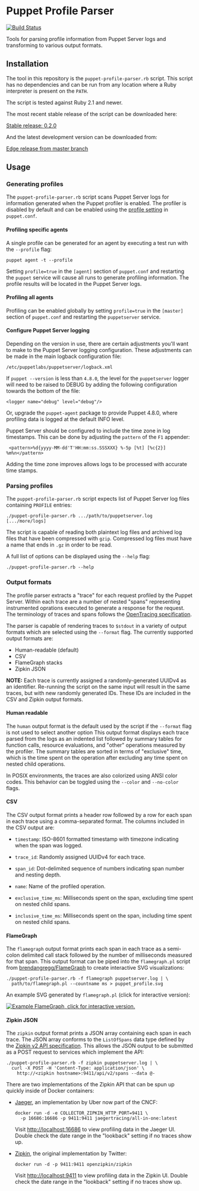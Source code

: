 Puppet Profile Parser
=====================

[![Build Status](https://travis-ci.org/Sharpie/puppet-profile-parser.svg?branch=master)](https://travis-ci.org/Sharpie/puppet-profile-parser)

Tools for parsing profile information from Puppet Server logs and transforming
to various output formats.


Installation
------------

The tool in this repository is the `puppet-profile-parser.rb` script. This
script has no dependencies and can be run from any location where a Ruby
interpreter is present on the `PATH`.

The script is tested against Ruby 2.1 and newer.

The most recent stable release of the script can be downloaded here:

  [Stable release: 0.2.0][stable-release]


And the latest development version can be downloaded from:

  [Edge release from master branch][edge-release]

  [stable-release]: https://github.com/Sharpie/puppet-profile-parser/releases/download/0.2.0/puppet-profile-parser.rb
  [edge-release]: https://raw.githubusercontent.com/Sharpie/puppet-profile-parser/master/puppet-profile-parser.rb


Usage
-----

### Generating profiles

The `puppet-profile-parser.rb` script scans Puppet Server logs for information
generated when the Puppet profiler is enabled. The profiler is disabled by
default and can be enabled using the [profile setting][profile-setting]
in `puppet.conf`.

  [profile-setting]: https://puppet.com/docs/puppet/5.4/configuration.html#profile

#### Profiling specific agents

A single profile can be generated for an agent by executing a test run
with the `--profile` flag:

    puppet agent -t --profile

Setting `profile=true` in the `[agent]` section of `puppet.conf` and restarting
the `puppet` service will cause all runs to generate profiling information. The
profile results will be located in the Puppet Server logs.

#### Profiling all agents

Profiling can be enabled globally by setting `profile=true` in the `[master]`
section of `puppet.conf` and restarting the `puppetserver` service.

#### Configure Puppet Server logging

Depending on the version in use, there are certain adjustments you'll want to
make to the Puppet Server logging configuration. These adjustments can be made
in the main logback configuration file:

    /etc/puppetlabs/puppetserver/logback.xml

If `puppet --version` is less than `4.8.0`, the level for the `puppetserver`
logger will need to be raised to DEBUG by adding the following configuration
towards the bottom of the file:

    <logger name="debug" level="debug"/>

Or, upgrade the `puppet-agent` package to provide Puppet 4.8.0, where profiling
data is logged at the default INFO level.

Puppet Server should be configured to include the time zone in log timestamps.
This can be done by adjusting the `pattern` of the `F1` appender:

     <pattern>%d{yyyy-MM-dd'T'HH:mm:ss.SSSXXX} %-5p [%t] [%c{2}] %m%n</pattern>

Adding the time zone improves allows logs to be processed with accurate time
stamps.

### Parsing profiles

The `puppet-profile-parser.rb` script expects list of Puppet Server
log files containing `PROFILE` entries:

    ./puppet-profile-parser.rb .../path/to/puppetserver.log [.../more/logs]

The script is capable of reading both plaintext log files and archived
log files that have been compressed with `gzip`. Compressed log files
must have a name that ends in `.gz` in order to be read.

A full list of options can be displayed using the `--help` flag:

    ./puppet-profile-parser.rb --help

### Output formats

The profile parser extracts a "trace" for each request profiled by the Puppet
Server. Within each trace are a number of nested "spans" representing
instrumented oprations executed to generate a response for the request. The
terminology of traces and spans follows the [OpenTracing specification][opentracing-spec].

The parser is capable of rendering traces to `$stdout` in a variety of
output formats which are selected using the `--format` flag. The currently
supported output formats are:

  - Human-readable (default)
  - CSV
  - FlameGraph stacks
  - Zipkin JSON

**NOTE:** Each trace is currently assigned a randomly-generated UUIDv4 as an
identifier. Re-running the script on the same input will result in the same
traces, but with new randomly generated IDs. These IDs are included in the
CSV and Zipkin output formats.

  [opentracing-spec]: https://github.com/opentracing/specification/blob/master/specification.md

#### Human readable

The `human` output format is the default used by the script if the `--format`
flag is not used to select another option This output format displays each
trace parsed from the logs as an indented list followed by summary tables for
function calls, resource evaluations, and "other" operations measured by the
profiler. The summary tables are sorted in terms of "exclusive" time, which is
the time spent on the operation after excluding any time spent on nested child
operations.

In POSIX environments, the traces are also colorized using ANSI color codes.
This behavior can be toggled using the `--color` and `--no-color` flags.


#### CSV

The CSV output format prints a header row followed by a row for each span in
each trace using a comma-separated format. The columns included in the CSV
output are:

  - `timestamp`: ISO-8601 formatted timestamp with timezone indicating when
     the span was logged.

  - `trace_id`: Randomly assigned UUIDv4 for each trace.

  - `span_id`: Dot-delimited sequence of numbers indicating span number
     and nesting depth.

  - `name`: Name of the profiled operation.

  - `exclusive_time_ms`: Milliseconds spent on the span, excluding time
     spent on nested child spans.

  - `inclusive_time_ms`: Milliseconds spent on the span, including time
     spent on nested child spans.


#### FlameGraph

The `flamegraph` output format prints each span in each trace as a semi-colon
delimited call stack followed by the number of milliseconds measured for
that span. This output format can be piped into the `flamegraph.pl` script
from [brendangregg/FlameGraph][flamegraph] to create interactive SVG
visualizations:

    ./puppet-profile-parser.rb -f flamegraph puppetserver.log | \
      path/to/flamegraph.pl --countname ms > puppet_profile.svg

An example SVG generated by `flamegraph.pl` (click for interactive version):

  [![Example FlameGraph, click for interactive version.][example-flamegraph]][example-flamegraph]

  [flamegraph]: https://github.com/brendangregg/FlameGraph
  [example-flamegraph]: https://sharpie.github.io/puppet-profile-parser/assets/puppet_profile.svg


#### Zipkin JSON

The `zipkin` output format prints a JSON array containing each span in each
trace. The JSON array conforms to the `ListOfSpans` data type defined by the
[Zipkin v2 API specification][zipkin-v2-spec]. This allows the JSON output
to be submitted as a POST request to services which implement the API:

    ./puppet-profile-parser.rb -f zipkin puppetserver.log | \
      curl -X POST -H 'Content-Type: application/json' \
        http://<zipkin hostname>:9411/api/v2/spans --data @-

There are two implementations of the Zipkin API that can be spun up quickly
inside of Docker containers:

  - [Jaeger][jaeger], an implementation by Uber now part of the CNCF:

        docker run -d -e COLLECTOR_ZIPKIN_HTTP_PORT=9411 \
          -p 16686:16686 -p 9411:9411 jaegertracing/all-in-one:latest

    Visit <http://localhost:16686> to view profiling data in the Jaeger UI.
    Double check the date range in the "lookback" setting if no traces show up.

  - [Zipkin][zipkin], the original implementation by Twitter:

        docker run -d -p 9411:9411 openzipkin/zipkin

    Visit <http://localhost:9411> to view profiling data in the Zipkin UI.
    Double check the date range in the "lookback" setting if no traces show up.


  [zipkin-v2-spec]: https://zipkin.io/zipkin-api/
  [jaeger]: http://jaeger.readthedocs.io/en/latest/
  [zipkin]: https://zipkin.io/

